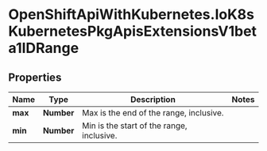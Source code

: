 # OpenShiftApiWithKubernetes.IoK8sKubernetesPkgApisExtensionsV1beta1IDRange

## Properties
Name | Type | Description | Notes
------------ | ------------- | ------------- | -------------
**max** | **Number** | Max is the end of the range, inclusive. | 
**min** | **Number** | Min is the start of the range, inclusive. | 


